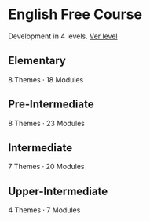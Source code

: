 # English Free Course
Development in 4 levels. [Ver level](https://github.com/jenneracostadiaz/course-english/tree/main/Elementary)
## Elementary
8 Themes · 18 Modules
## Pre-Intermediate
8 Themes · 23 Modules
## Intermediate
7 Themes · 20 Modules
## Upper-Intermediate
4 Themes · 7 Modules